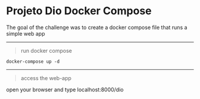 # Projeto Dio Docker Compose

The goal of the challenge was to create a docker compose file that runs a simple web app

---

> run docker compose

```
docker-compose up -d
```
***
>access the web-app

open your browser and type localhost:8000/dio
